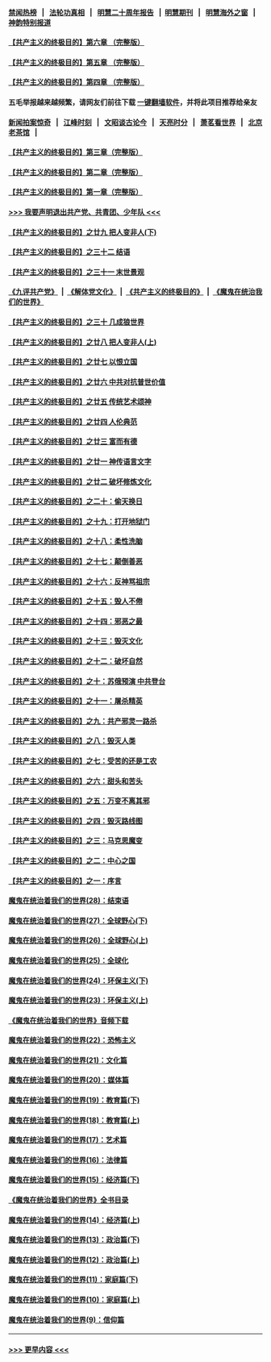 #### [禁闻热榜](热点新闻.md?=0)  &nbsp;&nbsp;|&nbsp;&nbsp; [法轮功真相](https://github.com/gfw-breaker/truth/blob/master/README.md?=0) &nbsp;&nbsp;|&nbsp;&nbsp; [明慧二十周年报告](https://github.com/gfw-breaker/mh-reports/blob/master/README.md?=0) &nbsp;&nbsp;|&nbsp;&nbsp;[明慧期刊](https://github.com/gfw-breaker/mh-qikan) &nbsp;&nbsp;|&nbsp;&nbsp; [明慧海外之窗](https://github.com/gfw-breaker/mh-news/blob/master/README.md?=0) &nbsp;&nbsp;|&nbsp;&nbsp; [神韵特别报道](https://github.com/gfw-breaker/mh-news/blob/master/shenyun.md?=0)
#### [【共产主义的终极目的】第六章 （完整版）](../pages/nsc422/n11428913.md?t=03011331) 
#### [【共产主义的终极目的】第五章 （完整版）](../pages/nsc422/n11428912.md?t=03011331) 
#### [【共产主义的终极目的】第四章 （完整版）](../pages/nsc422/n11428907.md?t=03011331) 
#### 五毛举报越来越频繁，请网友们前往下载 [一键翻墙软件](https://github.com/gfw-breaker/ssr-accounts)，并将此项目推荐给亲友
#### [新闻拍案惊奇](https://github.com/gfw-breaker/banned-news/blob/master/pages/link4.md) &nbsp;&nbsp;|&nbsp;&nbsp; [江峰时刻](https://github.com/gfw-breaker/banned-news/blob/master/pages/link4.md) &nbsp;&nbsp;|&nbsp;&nbsp; [文昭谈古论今](https://github.com/gfw-breaker/banned-news/blob/master/pages/link4.md) &nbsp;&nbsp;|&nbsp;&nbsp; [天亮时分](https://github.com/gfw-breaker/banned-news/blob/master/pages/link4.md) &nbsp;&nbsp;|&nbsp;&nbsp; [萧茗看世界](https://github.com/gfw-breaker/banned-news/blob/master/pages/link4.md) &nbsp;&nbsp;|&nbsp;&nbsp; [北京老茶馆](https://github.com/gfw-breaker/banned-news/blob/master/pages/link4.md) &nbsp;&nbsp;|&nbsp;&nbsp; 
#### [【共产主义的终极目的】第三章（完整版）](../pages/nsc422/n11428848.md?t=03011331) 
#### [【共产主义的终极目的】第二章（完整版）](../pages/nsc422/n11428831.md?t=03011331) 
#### [【共产主义的终极目的】第一章（完整版）](../pages/nsc422/n11417651.md?t=03011331) 
#### [>>> 我要声明退出共产党、共青团、少年队 <<<](https://github.com/begood0513/goodnews/blob/master/quit/letter.md) 
#### [【共产主义的终极目的】之廿九 把人变非人(下)](../pages/nsc422/n11344140.md?t=03011331) 
#### [【共产主义的终极目的】之三十二 结语](../pages/nsc422/n11360535.md?t=03011331) 
#### [【共产主义的终极目的】之三十一 末世景观](../pages/nsc422/n11351129.md?t=03011331) 
#### [《九评共产党》](https://github.com/begood0513/9ping.md/blob/master/README.md) &nbsp;|&nbsp; [《解体党文化》](../../../../jtdwh.md/blob/master/README.md)  &nbsp;|&nbsp; [《共产主义的终极目的》](../../../../gczydzjmd.md/blob/master/README.md) &nbsp;|&nbsp; [《魔鬼在统治我们的世界》](../../../../mgztzwmdsj.md/blob/master/README.md) 
#### [【共产主义的终极目的】之三十 几成狼世界](../pages/nsc422/n11348280.md?t=03011331) 
#### [【共产主义的终极目的】之廿八 把人变非人(上)](../pages/nsc422/n11340492.md?t=03011331) 
#### [【共产主义的终极目的】之廿七 以恨立国](../pages/nsc422/n11336944.md?t=03011331) 
#### [【共产主义的终极目的】之廿六 中共对抗普世价值](../pages/nsc422/n11324785.md?t=03011331) 
#### [【共产主义的终极目的】之廿五 传统艺术颂神](../pages/nsc422/n11296396.md?t=03011331) 
#### [【共产主义的终极目的】之廿四 人伦典范](../pages/nsc422/n11296397.md?t=03011331) 
#### [【共产主义的终极目的】之廿三 富而有德](../pages/nsc422/n11283598.md?t=03011331) 
#### [【共产主义的终极目的】之廿一 神传语言文字](../pages/nsc422/n11263265.md?t=03011331) 
#### [【共产主义的终极目的】之廿二 破坏修炼文化](../pages/nsc422/n11245728.md?t=03011331) 
#### [【共产主义的终极目的】之二十：偷天换日](../pages/nsc422/n11238846.md?t=03011331) 
#### [【共产主义的终极目的】之十九：打开地狱门](../pages/nsc422/n11206376.md?t=03011331) 
#### [【共产主义的终极目的】之十八：柔性洗脑](../pages/nsc422/n11199994.md?t=03011331) 
#### [【共产主义的终极目的】之十七：颠倒善恶](../pages/nsc422/n11179782.md?t=03011331) 
#### [【共产主义的终极目的】之十六：反神骂祖宗](../pages/nsc422/n11166798.md?t=03011331) 
#### [【共产主义的终极目的】之十五：毁人不倦](../pages/nsc422/n11166792.md?t=03011331) 
#### [【共产主义的终极目的】之十四：邪恶之最](../pages/nsc422/n11150249.md?t=03011331) 
#### [【共产主义的终极目的】之十三：毁灭文化](../pages/nsc422/n11135227.md?t=03011331) 
#### [【共产主义的终极目的】之十二：破坏自然](../pages/nsc422/n11135214.md?t=03011331) 
#### [【共产主义的终极目的】之十：苏俄预演 中共登台](../pages/nsc422/n11118424.md?t=03011331) 
#### [【共产主义的终极目的】之十一：屠杀精英](../pages/nsc422/n11118442.md?t=03011331) 
#### [【共产主义的终极目的】之九：共产邪灵一路杀](../pages/nsc422/n11114139.md?t=03011331) 
#### [【共产主义的终极目的】之八：毁灭人类](../pages/nsc422/n11108503.md?t=03011331) 
#### [【共产主义的终极目的】之七：受苦的还是工农](../pages/nsc422/n11101809.md?t=03011331) 
#### [【共产主义的终极目的】之六：甜头和苦头](../pages/nsc422/n11096971.md?t=03011331) 
#### [【共产主义的终极目的】之五：万变不离其邪](../pages/nsc422/n11091285.md?t=03011331) 
#### [【共产主义的终极目的】之四：毁灭路线图](../pages/nsc422/n11086284.md?t=03011331) 
#### [【共产主义的终极目的】之三：马克思魔变](../pages/nsc422/n11061941.md?t=03011331) 
#### [【共产主义的终极目的】之二：中心之国](../pages/nsc422/n11047728.md?t=03011331) 
#### [【共产主义的终极目的】之一：序言](../pages/nsc422/n11086077.md?t=03011331) 
#### [魔鬼在统治着我们的世界(28)：结束语](../pages/nsc422/n10936246.md?t=03011331) 
#### [魔鬼在统治着我们的世界(27)：全球野心(下)](../pages/nsc422/n10928319.md?t=03011331) 
#### [魔鬼在统治着我们的世界(26)：全球野心(上)](../pages/nsc422/n10900318.md?t=03011331) 
#### [魔鬼在统治着我们的世界(25)：全球化](../pages/nsc422/n10788205.md?t=03011331) 
#### [魔鬼在统治着我们的世界(24)：环保主义(下)](../pages/nsc422/n10695307.md?t=03011331) 
#### [魔鬼在统治着我们的世界(23)：环保主义(上)](../pages/nsc422/n10688613.md?t=03011331) 
#### [《魔鬼在统治着我们的世界》音频下载](../pages/nsc422/n10635553.md?t=03011331) 
#### [魔鬼在统治着我们的世界(22)：恐怖主义](../pages/nsc422/n10614727.md?t=03011331) 
#### [魔鬼在统治着我们的世界(21)：文化篇](../pages/nsc422/n10597706.md?t=03011331) 
#### [魔鬼在统治着我们的世界(20)：媒体篇](../pages/nsc422/n10586579.md?t=03011331) 
#### [魔鬼在统治着我们的世界(19)：教育篇(下)](../pages/nsc422/n10564808.md?t=03011331) 
#### [魔鬼在统治着我们的世界(18)：教育篇(上)](../pages/nsc422/n10526970.md?t=03011331) 
#### [魔鬼在统治着我们的世界(17)：艺术篇](../pages/nsc422/n10499093.md?t=03011331) 
#### [魔鬼在统治着我们的世界(16)：法律篇](../pages/nsc422/n10485969.md?t=03011331) 
#### [魔鬼在统治着我们的世界(15)：经济篇(下)](../pages/nsc422/n10469975.md?t=03011331) 
#### [《魔鬼在统治着我们的世界》全书目录](../pages/nsc422/n10464261.md?t=03011331) 
#### [魔鬼在统治着我们的世界(14)：经济篇(上)](../pages/nsc422/n10457370.md?t=03011331) 
#### [魔鬼在统治着我们的世界(13)：政治篇(下)](../pages/nsc422/n10448270.md?t=03011331) 
#### [魔鬼在统治着我们的世界(12)：政治篇(上)](../pages/nsc422/n10444576.md?t=03011331) 
#### [魔鬼在统治着我们的世界(11)：家庭篇(下)](../pages/nsc422/n10440961.md?t=03011331) 
#### [魔鬼在统治着我们的世界(10)：家庭篇(上)](../pages/nsc422/n10435448.md?t=03011331) 
#### [魔鬼在统治着我们的世界(9)：信仰篇](../pages/nsc422/n10432159.md?t=03011331) 

----
#### [ >>> 更早内容 <<< ](../indexes/nsc422-earlier.md)
